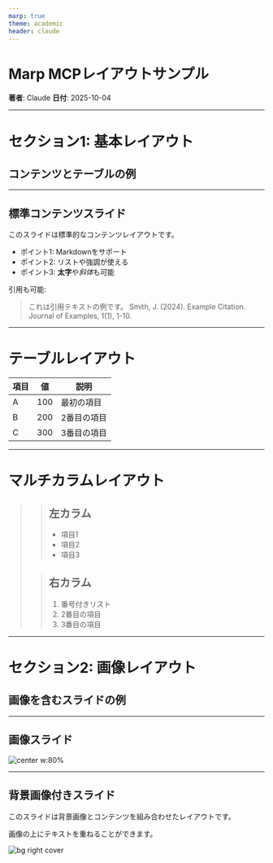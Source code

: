 ```yaml
---
marp: true
theme: academic
header: claude
---
```


# Marp MCPレイアウトサンプル

**著者**: Claude
**日付**: 2025-10-04

<!-- _class: lead -->

---

# セクション1: 基本レイアウト
## コンテンツとテーブルの例

<!-- _class: section -->

---

## 標準コンテンツスライド

このスライドは標準的なコンテンツレイアウトです。

- ポイント1: Markdownをサポート
- ポイント2: リストや強調が使える
- ポイント3: **太字**や*斜体*も可能

引用も可能:
> これは引用テキストの例です。
> Smith, J. (2024). Example Citation. Journal of Examples, 1(1), 1-10.

---

# テーブルレイアウト

| 項目 | 値 | 説明 |
|------|-----|------|
| A | 100 | 最初の項目 |
| B | 200 | 2番目の項目 |
| C | 300 | 3番目の項目 |

<!-- _class: table-center -->

---

# マルチカラムレイアウト

> > ## 左カラム
> > 
> > - 項目1
> > - 項目2
> > - 項目3
>
> > ## 右カラム
> > 
> > 1. 番号付きリスト
> > 2. 2番目の項目
> > 3. 3番目の項目

---

# セクション2: 画像レイアウト
## 画像を含むスライドの例

<!-- _class: section -->

---

## 画像スライド

![center w:80%](https://picsum.photos/800/400)

---

## 背景画像付きスライド

このスライドは背景画像とコンテンツを組み合わせたレイアウトです。

画像の上にテキストを重ねることができます。

![bg right cover](https://picsum.photos/1200/800)
